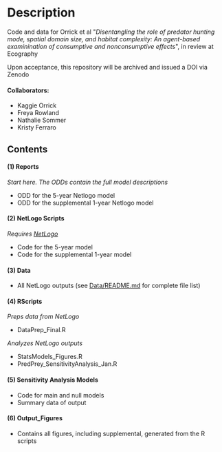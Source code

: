 # Description

Code and data for Orrick et al "_Disentangling the role of predator hunting mode, spatial domain size, and habitat complexity: An agent-based examinination of consumptive and nonconsumptive effects_", in review at Ecography

Upon acceptance, this repository will be archived and issued a DOI via Zenodo

#### Collaborators:
- Kaggie Orrick
- Freya Rowland
- Nathalie Sommer
- Kristy Ferraro

## Contents

#### (1) Reports

_Start here. The ODDs contain the full model descriptions_

- ODD for the 5-year Netlogo model
- ODD for the supplemental 1-year Netlogo model

#### (2) NetLogo Scripts

_Requires [NetLogo](http://ccl.northwestern.edu/netlogo/index.shtml)_

- Code for the 5-year model
- Code for the supplemental 1-year model

#### (3) Data

- All NetLogo outputs (see [Data/README.md](/Data/README.md) for complete file list)

#### (4) RScripts
_Preps data from NetLogo_

- DataPrep_Final.R

_Analyzes NetLogo outputs_

- StatsModels_Figures.R 
- PredPrey_SensitivityAnalysis_Jan.R

#### (5) Sensitivity Analysis Models

- Code for main and null models
- Summary data of output

#### (6) Output_Figures

- Contains all figures, including supplemental, generated from the R scripts
